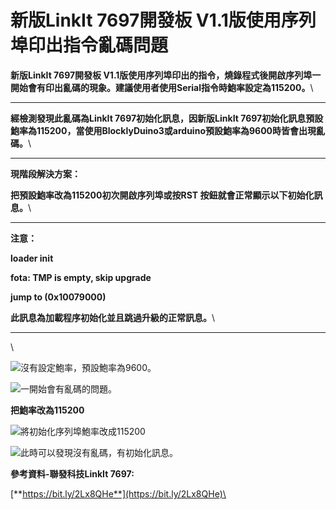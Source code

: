 # 新版LinkIt 7697開發板 V1.1版使用序列埠印出指令亂碼問題

**新版LinkIt 7697開發板 V1.1版使用序列埠印出的指令，燒錄程式後開啟序列埠一開始會有印出亂碼的現象。建議使用者使用Serial指令時鮑率設定為115200。**\
****

**經檢測發現此亂碼為LinkIt 7697初始化訊息，因新版LinkIt 7697初始化訊息預設鮑率為115200，當使用BlocklyDuino3或arduino預設鮑率為9600時皆會出現亂碼。**\
****

**現階段解決方案：**

**把預設鮑率改為115200初次開啟序列埠或按RST 按鈕就會正常顯示以下初始化訊息。**\
****

**注意：**

**loader init**

**fota: TMP is empty, skip upgrade**

**jump to (0x10079000)**

**此訊息為加載程序初始化並且跳過升級的正常訊息。**\
****

\


![沒有設定鮑率，預設鮑率為9600。](../.gitbook/assets/7697\_01.png)

![一開始會有亂碼的問題。](../.gitbook/assets/7697\_02.png)

**把鮑率改為115200**

![將初始化序列埠鮑率改成115200](../.gitbook/assets/7697\_03.png)

![此時可以發現沒有亂碼，有初始化訊息。](../.gitbook/assets/7697\_04.png)

**參考資料-聯發科技LinkIt 7697:**

[**https://bit.ly/2Lx8QHe**](https://bit.ly/2Lx8QHe)\

